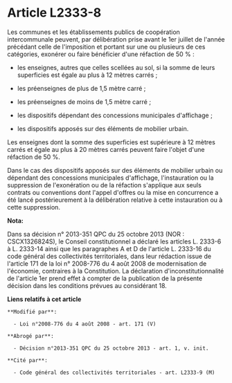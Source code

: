 # Article L2333-8

Les communes et les établissements publics de coopération intercommunale peuvent, par délibération prise avant le 1er juillet
de l'année précédant celle de l'imposition et portant sur une ou plusieurs de ces catégories, exonérer ou faire bénéficier
d'une réfaction de 50 % : 

- les enseignes, autres que celles scellées au sol, si la somme de leurs superficies est égale au plus à 12 mètres carrés ; 

- les préenseignes de plus de 1,5 mètre carré ; 

- les préenseignes de moins de 1,5 mètre carré ; 

- les dispositifs dépendant des concessions municipales d'affichage ; 

- les dispositifs apposés sur des éléments de mobilier urbain. 

Les enseignes dont la somme des superficies est supérieure à 12 mètres carrés et égale au plus à 20 mètres carrés peuvent
faire l'objet d'une réfaction de 50 %. 

Dans le cas des dispositifs apposés sur des éléments de mobilier urbain ou dépendant des concessions municipales d'affichage,
l'instauration ou la suppression de l'exonération ou de la réfaction s'applique aux seuls contrats ou conventions dont
l'appel d'offres ou la mise en concurrence a été lancé postérieurement à la délibération relative à cette instauration ou à
cette suppression.

**Nota:**

Dans sa décision n° 2013-351 QPC du 25 octobre 2013 (NOR : CSCX1326824S), le Conseil constitutionnel a déclaré les articles
L. 2333-6 à L. 2333-14 ainsi que les paragraphes A et D de l'article L. 2333-16 du code général des collectivités
territoriales, dans leur rédaction issue de l'article 171 de la loi n° 2008-776 du 4 août 2008 de modernisation de
l'économie, contraires à la Constitution. La déclaration d'inconstitutionnalité de l'article 1er prend effet à compter de la
publication de la présente décision dans les conditions prévues au considérant 18.

**Liens relatifs à cet article**

	**Modifié par**:

	  - Loi n°2008-776 du 4 août 2008 - art. 171 (V)

	**Abrogé par**:

	  - Décision n°2013-351 QPC du 25 octobre 2013 - art. 1, v. init.

	**Cité par**:

	  - Code général des collectivités territoriales - art. L2333-9 (M)
